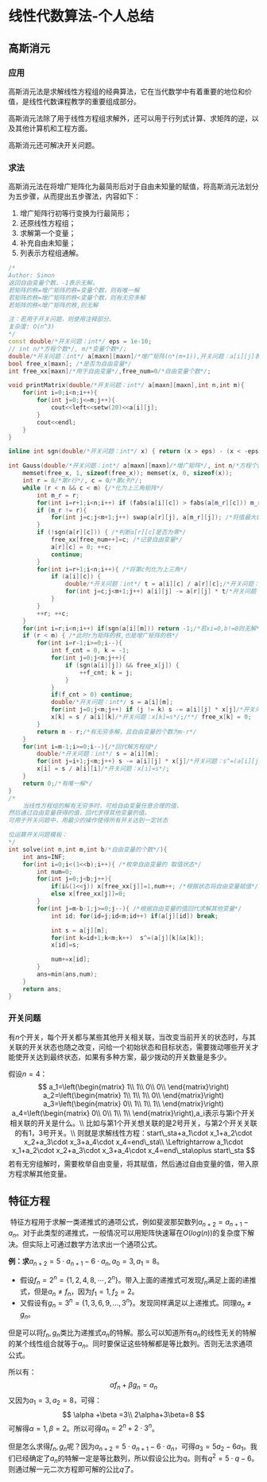 # 线性代数算法-个人总结

## 高斯消元

### 应用

高斯消元法是求解线性方程组的经典算法，它在当代数学中有着重要的地位和价值，是线性代数课程教学的重要组成部分。

高斯消元法除了用于线性方程组求解外，还可以用于行列式计算、求矩阵的逆，以及其他计算机和工程方面。

高斯消元还可解决开关问题。

### 求法

高斯消元法在将增广矩阵化为最简形后对于自由未知量的赋值，将高斯消元法划分为五步骤，从而提出五步骤法，内容如下：

1. 增广矩阵行初等行变换为行最简形；
2. 还原线性方程组；
3. 求解第一个变量；
4. 补充自由未知量；
5. 列表示方程组通解。

```cpp
/*
Author: Simon
返回自由变量个数，-1表示无解。
若矩阵的秩=增广矩阵的秩=变量个数，则有唯一解
若矩阵的秩=增广矩阵的秩<变量个数，则有无穷多解
若矩阵的秩<增广矩阵的秩,则无解

注：若用于开关问题，则使用注释部分。
复杂度: O(n^3)
*/
const double/*开关问题：int*/ eps = 1e-10;
// int n/*方程个数*/, m/*变量个数*/;
double/*开关问题：int*/ a[maxn][maxn]/*增广矩阵(n*(m+1)),开关问题：a[i][j]表示与j关联的开关为i*/, x[maxn]/*解*/; 
bool free_x[maxn]; /*是否为自由变量*/
int free_xx[maxn]/*用于自由变量*/,free_num=0/*自由变量个数*/;

void printMatrix(double/*开关问题：int*/ a[maxn][maxn],int n,int m){
	for(int i=0;i<n;i++){
		for(int j=0;j<=m;j++){
			cout<<left<<setw(20)<<a[i][j];
		}
		cout<<endl;
	}
}

inline int sgn(double/*开关问题：int*/ x) { return (x > eps) - (x < -eps)/*开关问题：x?1:0*/; } //若x不接近0，返回1，否则返回0。

int Gauss(double/*开关问题：int*/ a[maxn][maxn]/*增广矩阵*/, int n/*方程个数*/, int m/*变量个数*/) {
    memset(free_x, 1, sizeof(free_x)); memset(x, 0, sizeof(x));
    int r = 0/*第r行*/, c = 0/*第c列*/;
    while (r < n && c < m) {/*化为上三角矩阵*/
        int m_r = r;
		for(int i=r+1;i<n;i++) if (fabs(a[i][c]) > fabs(a[m_r][c])) m_r = i; /*从第r行开始，找出第c列绝对值最大的 */
        if (m_r != r){
			for(int j=c;j<m+1;j++) swap(a[r][j], a[m_r][j]); /*将值最大的放到第r行*/
		}
        if (!sgn(a[r][c])) { /*判断a[r][c]是否为零*/
            free_xx[free_num++]=c; /*记录自由变量*/
            a[r][c] = 0; ++c;
            continue;
        }
		for(int i=r+1;i<n;i++){ /*将第c列化为上三角*/
            if (a[i][c]) {
                double/*开关问题：int*/ t = a[i][c] / a[r][c];/*开关问题：删除*/
                for(int j=c;j<m+1;j++) a[i][j] -= a[r][j] * t/*开关问题：a[i][j]^=a[r][j]*/;
            }
		}
		++r; ++c;
    }
    for(int i=r;i<n;i++) if(sgn(a[i][m])) return -1;/*若xi=0,b!=0则无解*/
    if (r < m) { /*此时r为矩阵的秩,也是增广矩阵的秩*/
		for(int i=r-1;i>=0;i--){
            int f_cnt = 0, k = -1;
			for(int j=0;j<m;j++){
                if (sgn(a[i][j]) && free_x[j]) {
                    ++f_cnt; k = j;
                }
			}
            if(f_cnt > 0) continue;
            double/*开关问题：int*/ s = a[i][m];
			for(int j=0;j<m;j++) if (j != k) s -= a[i][j] * x[j]/*开关问题：s^=(a[i][j]&x[j])*/;
            x[k] = s / a[i][k]/*开关问题：x[k]=s*/;/**/ free_x[k] = 0;
        }
		return m - r;/*有无穷多解，且自由变量的个数为m-r*/
    }
	for(int i=m-1;i>=0;i--){/*回代解方程组*/
        double/*开关问题：int*/ s = a[i][m];
		for(int j=i+1;j<m;j++) s -= a[i][j] * x[j]/*开关问题：s^=(a[i][j]&x[j])*/;
        x[i] = s / a[i][i]/*开关问题：x[i]=s*/;
    }
    return 0;/*有唯一解*/
}
/*
    当线性方程组的解有无穷多时，可给自由变量任意合理的值，
然后通过自由变量获得的值，回代求得其他变量的值。
可用于开关问题中，用最少的操作使得所有开关达到一定状态

位运算开关问题模板：
*/
int solve(int n,int m,int b/*自由变量的个数*/){
    int ans=INF;
    for(int i=0;i<(1<<b);i++){ /*枚举自由变量的 取值状态*/
        int num=0;
        for(int j=0;j<b;j++){
            if(i&(1<<j)) x[free_xx[j]]=1,num++; /*根据状态将自由变量赋值*/
            else x[free_xx[j]]=0;
        }
        for(int j=m-b-1;j>=0;j--){ /*根据自由变量的值回代求解其他变量*/
            int id; for(id=j;id<m;id++) if(a[j][id]) break;

            int s = a[j][m];
            for(int k=id+1;k<m;k++)  s^=(a[j][k]&x[k]);
            x[id]=s; 

            num+=x[id];
        }
        ans=min(ans,num);
    }
    return ans;
}
```

### 开关问题

有$n$个开关，每个开关都与某些其他开关相关联，当改变当前开关的状态时，与其关联的开关状态也随之改变，问给一个初始状态和目标状态，需要拨动哪些开关才能使开关达到最终状态，如果有多种方案，最少拨动的开关数量是多少。

假设$n=4$：
$$
a_1=\left(\begin{matrix}
1\\
1\\
0\\
0\\
\end{matrix}\right)
a_2=\left(\begin{matrix}
1\\
1\\
1\\
0\\
\end{matrix}\right)
a_3=\left(\begin{matrix}
0\\
1\\
1\\
1\\
\end{matrix}\right)
a_4=\left(\begin{matrix}
0\\
0\\
1\\
1\\
\end{matrix}\right),a_i表示与第i个开关相关联的开关是什么。\\
比如与第1个开关想关联的是2号开关，与第2个开关关联的有1，3号开关。\\
则就是求解线性方程：start\_sta+a_1\cdot x_1+a_2\cdot x_2+a_3\cdot x_3+a_4\cdot x_4=end\_sta\\
\Leftrightarrow a_1\cdot x_1+a_2\cdot x_2+a_3\cdot x_3+a_4\cdot x_4=end\_sta\oplus start\_sta
$$
若有无穷组解时，需要枚举自由变量，将其赋值，然后通过自由变量的值，带入原方程求解其他变量。

## 特征方程

​		特征方程用于求解一类递推式的通项公式，例如斐波那契数列$a_{n+2}=a_{n+1}-a_n$。对于此类型的递推式，一般情况可以用矩阵快速幂在$O(log(n))$的复杂度下解决。但实际上可通过数学方法求出一个通项公式。

**例：求**$a_{n+2}=5\cdot a_{n+1}-6\cdot a_n,a_0=3,a_1=8$。

-   假设$f_n=2^{n}=\{1,2,4,8,\cdots,2^{n}\}$。带入上面的递推式可发现$f_n$满足上面的递推式，但是$a_n\ne f_n$，因为$f_1=1,f_2=2$。
-   又假设有$g_n=3^{n}=\{1,3,6,9,\dots,3^{n}\}$。发现同样满足以上递推式。同理$a_n\ne g_n$。

但是可以将$f_n,g_n$类比为递推式$a_n$的特解。那么可以知道所有$a_n$的线性无关的特解的某个线性组合就等于$a_n$。同时要保证这些特解都是等比数列。否则无法求通项公式。

所以有：
$$
\alpha f_n+\beta g_n=a_n
$$
又因为$a_1=3,a_2=8$，可得：
$$
\alpha +\beta =3\\
2\alpha+3\beta=8
$$
可解得$\alpha=1,\beta=2$。所以可得$a_n=2^{n}+2\cdot 3^{n}$。

但是怎么求得$f_n,g_n$呢？因为$a_{n+2}=5\cdot a_{n+1}-6\cdot a_n$，可得$a_3=5a_2-6a_1$。我们已经确定了$a_n$的特解一定是等比数列，所以假设公比为$q$。则有$q^2=5\cdot q-6$。则通过解一元二次方程即可解的公比$q$了。